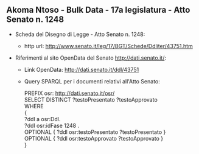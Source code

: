## Akoma Ntoso - Bulk Data - 17a legislatura - Atto Senato n. 1248 ##

* Scheda del Disegno di Legge - Atto Senato n. 1248:
	* http url: http://www.senato.it/leg/17/BGT/Schede/Ddliter/43751.htm

* Riferimenti al sito OpenData del Senato http://dati.senato.it/:
	* Link OpenData: http://dati.senato.it/ddl/43751
	* Query SPARQL per i documenti relativi all'Atto Senato:

        PREFIX osr: <http://dati.senato.it/osr/>  
		SELECT DISTINCT ?testoPresentato ?testoApprovato  
		WHERE  
		{  
		    ?ddl a osr:Ddl.  
		    ?ddl osr:idFase 1248 .  
		    OPTIONAL { ?ddl osr:testoPresentato ?testoPresentato }  
		    OPTIONAL { ?ddl osr:testoApprovato ?testoApprovato }  
		}
		